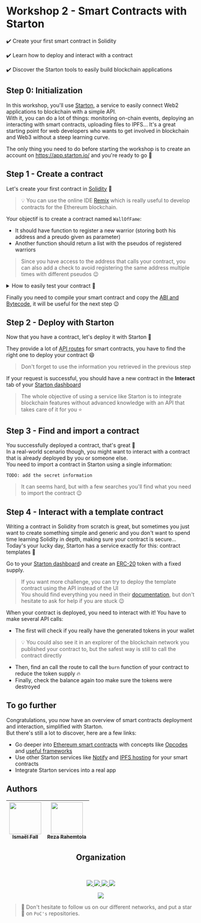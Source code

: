 # Workshop 2 - Smart Contracts with Starton

:heavy_check_mark: Create your first smart contract in Solidity

:heavy_check_mark: Learn how to deploy and interact with a contract

:heavy_check_mark: Discover the Starton tools to easily build blockchain applications


## Step 0: Initialization
In this workshop, you'll use [Starton](https://www.starton.io/), a service to easily connect Web2 applications to blockchain with a simple API.  
With it, you can do a lot of things: monitoring on-chain events, deploying an interacting with smart contracts, uploading files to IPFS... 
It's a great starting point for web developers who wants to get involved in blockchain and Web3 without a steep learning curve.  

The only thing you need to do before starting the workshop is to create an account on https://app.starton.io/ and you're ready to go 🚀


## Step 1 - Create a contract
Let's create your first contract in [Solidity](https://docs.soliditylang.org/en/v0.8.0/) :rocket:  
> 💡 You can use the online IDE [Remix](https://remix.ethereum.org/) which is really useful to develop contracts for the Ethereum blockchain.

Your objectif is to create a contract named `WallOfFame`:
- It should have function to register a new warrior (storing both his address and a preudo given as parameter)
- Another function should return a list with the pseudos of registered warriors

> Since you have access to the address that calls your contract, you can also add a check to avoid registering the same address multiple times with different pseudos 😉
 
<details>
    <summary>How to easily test your contract 🤔</summary>
    <br>
    Open the <b>Deploy and run tab</b> and click on the orange <b>Deploy</b> button:<br>
    <img src="https://user-images.githubusercontent.com/49811529/190253522-eb19386e-3990-4ad7-8d3e-c2be45368566.png"/>
    <br>
    This will deploy your contract in a Remix VM to test your contract in a fake environment.<br>
    You can see your deployed contract right below, and interact with your functions:<br>
    <img src="https://user-images.githubusercontent.com/49811529/190254685-0ccee8ce-9c45-4aa8-96e0-f5407e07b7e8.png"/>
</details>

Finally you need to compile your smart contract and copy the [ABI and Bytecode](https://blog.chain.link/what-are-abi-and-bytecode-in-solidity/), it will be useful for the next step 😉

## Step 2 - Deploy with Starton
Now that you have a contract, let's deploy it with Starton 🚀  

They provide a lot of [API routes](https://docs.starton.io/connect/api-doc/relayer/smart-contracts) for smart contracts, you have to find the right one to deploy your contract 😄

> Don't forget to use the information you retrieved in the previous step

If your request is successful, you should have a new contract in the **Interact** tab of your [Starton dashboard](https://app.starton.io/)

> The whole objective of using a service like Starton is to integrate blockchain features without advanced knowledge with an API that takes care of it for you ⭐


## Step 3 - Find and import a contract

You successfully deployed a contract, that's great 🎉  
In a real-world scenario though, you might want to interact with a contract that is already deployed by you or someone else.  
You need to import a contract in Starton using a single information:
```
TODO: add the secret information
```

> It can seems hard, but with a few searches you'll find what you need to import the contract 😉

## Step 4 - Interact with a template contract
Writing a contract in Solidity from scratch is great, but sometimes you just want to create something simple and generic and you don't want to spend time learning Solidity in depth, making sure your contract is secure...  
Today's your lucky day, Starton has a service exactly for this: contract templates :rocket:

Go to your [Starton dashboard](https://app.starton.io/) and create an [ERC-20](https://ethereum.org/en/developers/docs/standards/tokens/erc-20/) token with a fixed supply.  
> If you want more challenge, you can try to deploy the template contract using the API instead of the UI  
> You should find everything you need in their [documentation](https://docs.starton.io/), but don't hesitate to ask for help if you are stuck :wink:

When your contract is deployed, you need to interact with it!
You have to make several API calls:
- The first will check if you really have the generated tokens in your wallet
> :bulb: You could also see it in an explorer of the blockchain network you published your contract to, but the safest way is still to call the contract directly
- Then, find an call the route to call the `burn` function of your contract to reduce the token supply :fire:
- Finally, check the balance again too make sure the tokens were destroyed


## To go further
Congratulations, you now have an overview of smart contracts deployment and interaction, simplified with Starton.  
But there's still a lot to discover, here are a few links:

- Go deeper into [Ethereum smart contracts](https://ethereum.org/en/developers/docs/#foundational-topics) with concepts like [Opcodes](https://ethereum.org/en/developers/docs/evm/opcodes/) and [useful frameworks](https://ethereum.org/en/developers/docs/frameworks/)
- Use other Starton services like [Notify](https://docs.starton.io/connect/api-doc/notify) and [IPFS hosting](https://docs.starton.io/connect/api-doc/ipfs) for your smart contracts
- Integrate Starton services into a real app


## Authors

| [<img src="https://github.com/Doozers.png?size=85" width=85><br><sub>Ismaël Fall</sub>](https://github.com/Doozers) | [<img src="https://github.com/RezaRahemtola.png?size=85" width=85><br><sub>Reza Rahemtola</sub>](https://github.com/RezaRahemtola)
| :---: | :---: |
<h2 align=center>
Organization
</h2>
<br/>
<p align='center'>
    <a href="https://www.linkedin.com/company/pocinnovation/mycompany/">
        <img src="https://img.shields.io/badge/LinkedIn-0077B5?style=for-the-badge&logo=linkedin&logoColor=white">
    </a>
    <a href="https://www.instagram.com/pocinnovation/">
        <img src="https://img.shields.io/badge/Instagram-E4405F?style=for-the-badge&logo=instagram&logoColor=white">
    </a>
    <a href="https://twitter.com/PoCInnovation">
        <img src="https://img.shields.io/badge/Twitter-1DA1F2?style=for-the-badge&logo=twitter&logoColor=white">
    </a>
    <a href="https://discord.com/invite/Yqq2ADGDS7">
        <img src="https://img.shields.io/badge/Discord-7289DA?style=for-the-badge&logo=discord&logoColor=white">
    </a>
</p>
<p align=center>
    <a href="https://www.poc-innovation.fr/">
        <img src="https://img.shields.io/badge/WebSite-1a2b6d?style=for-the-badge&logo=GitHub Sponsors&logoColor=white">
    </a>
</p>

> :rocket: Don't hesitate to follow us on our different networks, and put a star 🌟 on `PoC's` repositories.
